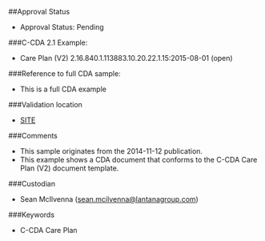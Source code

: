 ##Approval Status 

* Approval Status: Pending

###C-CDA 2.1 Example:

* Care Plan (V2) 2.16.840.1.113883.10.20.22.1.15:2015-08-01 (open)

###Reference to full CDA sample:
* This is a full CDA example


###Validation location

* [SITE](https://sitenv.org/sandbox-ccda/ccda-validator)


###Comments

* This sample originates from the 2014-11-12 publication.
* This example shows a CDA document that conforms to the C-CDA Care Plan (V2) document template.

###Custodian

* Sean McIlvenna (sean.mcilvenna@lantanagroup.com)


###Keywords

* C-CDA Care Plan
